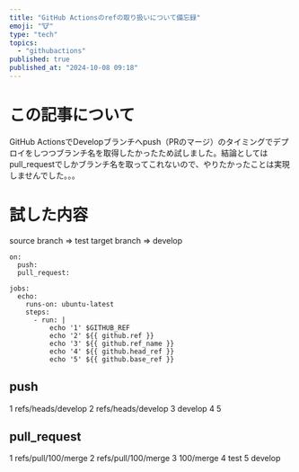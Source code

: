 ```yaml
---
title: "GitHub Actionsのrefの取り扱いについて備忘録"
emoji: "🐮"
type: "tech"
topics:
  - "githubactions"
published: true
published_at: "2024-10-08 09:18"
---
```


# この記事について
GitHub ActionsでDevelopブランチへpush（PRのマージ）のタイミングでデプロイをしつつブランチ名を取得したかったため試しました。結論としてはpull_requestでしかブランチ名を取ってこれないので、やりたかったことは実現しませんでした。。。

# 試した内容
source branch => test
target branch => develop

```
on: 
  push:
  pull_request:

jobs:
  echo:
    runs-on: ubuntu-latest
    steps: 
      - run: |
          echo '1' $GITHUB_REF
          echo '2' ${{ github.ref }}
          echo '3' ${{ github.ref_name }}
          echo '4' ${{ github.head_ref }}
          echo '5' ${{ github.base_ref }}
```

## push
1 refs/heads/develop
2 refs/heads/develop
3 develop
4
5

## pull_request
1 refs/pull/100/merge
2 refs/pull/100/merge
3 100/merge
4 test
5 develop

